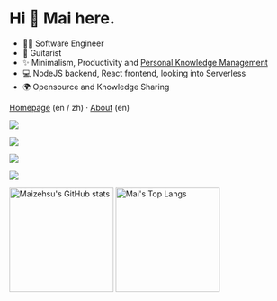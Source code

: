 # Hi 👋 Mai here.

- 🧑‍💻 Software Engineer
- 🎸 Guitarist
- ✨ Minimalism, Productivity and [Personal Knowledge Management](https://en.wikipedia.org/wiki/Personal_knowledge_management)
- 💻 NodeJS backend, React frontend, looking into Serverless
- 🌍 Opensource and Knowledge Sharing

[Homepage](https://maizehsu.me/) (en / zh) · [About](https://maizehsu.me/about/) (en)

<p>
  <a href="https://skillicons.dev">
    <img src="https://skillicons.dev/icons?i=cpp,py,js,ts,html,css,java,rust,c,lua" />
  </a>
</p>
<p>
  <a href="https://skillicons.dev">
    <img src="https://skillicons.dev/icons?i=react,nodejs,express,redux,nextjs,tailwind,spring,flask,django,webpack,vite,cmake,maven,babel" />
  </a>
</p>
<p>
  <a href="https://skillicons.dev">
    <img src="https://skillicons.dev/icons?i=aws,mongodb,postgres,mysql,docker,jenkins,cloudflare,linux,bash,regex" />
  </a>
</p>
<p>
  <a href="https://skillicons.dev">
    <img src="https://skillicons.dev/icons?i=md,latex,figma,git,github,gitlab,postman,vscode,vim" />
  </a>
</p>

<img src="https://github-readme-stats-one-bice.vercel.app/api?username=Maizehsu&count_private=true&theme=calm&show_icons=true&include_all_commits=true&role=OWNER,ORGANIZATION_MEMBER,COLLABORATOR" alt="Maizehsu's GitHub stats" height="185px" /> <img src="https://github-readme-stats-one-bice.vercel.app/api/top-langs/?username=Maize&layout=compact&langs_count=8&theme=calm&role=OWNER,ORGANIZATION_MEMBER" alt="Mai's Top Langs" height="185px" />
